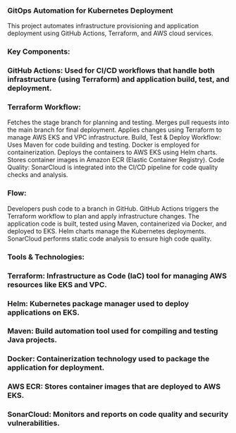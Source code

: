 ### GitOps Automation for Kubernetes Deployment
This project automates infrastructure provisioning and application deployment using GitHub Actions, Terraform, and AWS cloud services.

### Key Components:
### GitHub Actions: Used for CI/CD workflows that handle both infrastructure (using Terraform) and application build, test, and deployment.

### Terraform Workflow:
Fetches the stage branch for planning and testing.
Merges pull requests into the main branch for final deployment.
Applies changes using Terraform to manage AWS EKS and VPC infrastructure.
Build, Test & Deploy Workflow:
Uses Maven for code building and testing.
Docker is employed for containerization.
Deploys the containers to AWS EKS using Helm charts.
Stores container images in Amazon ECR (Elastic Container Registry).
Code Quality: SonarCloud is integrated into the CI/CD pipeline for code quality checks and analysis.

### Flow:
Developers push code to a branch in GitHub.
GitHub Actions triggers the Terraform workflow to plan and apply infrastructure changes.
The application code is built, tested using Maven, containerized via Docker, and deployed to EKS.
Helm charts manage the Kubernetes deployments.
SonarCloud performs static code analysis to ensure high code quality.

### Tools & Technologies:
### Terraform: Infrastructure as Code (IaC) tool for managing AWS resources like EKS and VPC.
### Helm: Kubernetes package manager used to deploy applications on EKS.
### Maven: Build automation tool used for compiling and testing Java projects.
### Docker: Containerization technology used to package the application for deployment.
### AWS ECR: Stores container images that are deployed to AWS EKS.
### SonarCloud: Monitors and reports on code quality and security vulnerabilities.